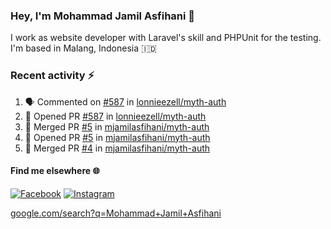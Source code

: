 ### Hey, I'm Mohammad Jamil Asfihani 👋

I work as website developer with Laravel's skill and PHPUnit for the testing. I'm based in Malang, Indonesia 🇮🇩

<!-- ![Jamil's GitHub stats](https://github-readme-stats.vercel.app/api?username=mjamilasfihani&show_icons=true&theme=transparent) -->

### Recent activity :zap: 

<!--START_SECTION:activity-->
1. 🗣 Commented on [#587](https://github.com/lonnieezell/myth-auth/issues/587) in [lonnieezell/myth-auth](https://github.com/lonnieezell/myth-auth)
2. 💪 Opened PR [#587](https://github.com/lonnieezell/myth-auth/pull/587) in [lonnieezell/myth-auth](https://github.com/lonnieezell/myth-auth)
3. 🎉 Merged PR [#5](https://github.com/mjamilasfihani/myth-auth/pull/5) in [mjamilasfihani/myth-auth](https://github.com/mjamilasfihani/myth-auth)
4. 💪 Opened PR [#5](https://github.com/mjamilasfihani/myth-auth/pull/5) in [mjamilasfihani/myth-auth](https://github.com/mjamilasfihani/myth-auth)
5. 🎉 Merged PR [#4](https://github.com/mjamilasfihani/myth-auth/pull/4) in [mjamilasfihani/myth-auth](https://github.com/mjamilasfihani/myth-auth)
<!--END_SECTION:activity-->

#### Find me elsewhere 🌐

[![Facebook](https://img.shields.io/badge/Facebook-1877F2?style=for-the-badge&logo=facebook&logoColor=white)](https://www.facebook.com/mjamilasfihani)
[![Instagram](https://img.shields.io/badge/Instagram-E4405F?style=for-the-badge&logo=instagram&logoColor=white)](https://www.instagram.com/mjamilasfihani)
  
<a href="https://www.google.com/search?q=Mohammad+Jamil+Asfihani">google.com/search?q=Mohammad+Jamil+Asfihani</a>
